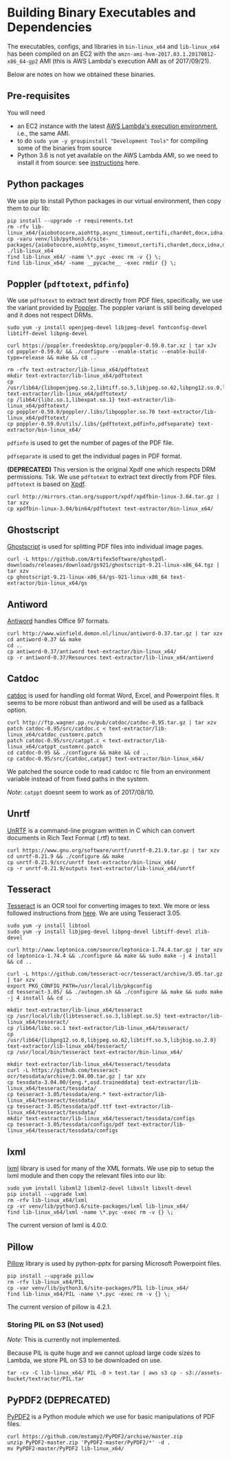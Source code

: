 # Building Binary Executables and Dependencies

The executables, configs, and libraries in `bin-linux_x64` and `lib-linux_x64` has been compiled on an EC2 with the `amzn-ami-hvm-2017.03.1.20170812-x86_64-gp2` AMI (this is AWS Lambda's execution AMI as of 2017/09/21).

Below are notes on how we obtained these binaries.

## Pre-requisites

You will need

- an EC2 instance with the latest [AWS Lambda's execution environment](http://docs.aws.amazon.com/lambda/latest/dg/current-supported-versions.html), i.e., the same AMI.
- to do `sudo yum -y groupinstall "Development Tools"` for compiling some of the binaries from source
- Python 3.6 is not yet available on the AWS Lambda AMI, so we need to install it from source: see [instructions](https://gist.github.com/niranjv/f80fc1f488afc49845e2ff3d5df7f83b) here.

## Python packages

We use pip to install Python packages in our virtual environment, then copy them to our lib:

    pip install --upgrade -r requirements.txt
    rm -rfv lib-linux_x64/{aiobotocore,aiohttp,async_timeout,certifi,chardet,docx,idna,multidict,odf,packaging,pptx,pyparsing.py,requests,urllib3,uriutils,wrapt,xlrd}
    cp -varu venv/lib/python3.6/site-packages/{aiobotocore,aiohttp,async_timeout,certifi,chardet,docx,idna,multidict,odf,packaging,pptx,pyparsing.py,requests,urllib3,uriutils,wrapt,xlrd} ./lib-linux_x64
    find lib-linux_x64/ -name \*.pyc -exec rm -v {} \;
    find lib-linux_x64/ -name __pycache__ -exec rmdir {} \;

## Poppler (`pdftotext`, `pdfinfo`)

We use `pdftotext` to extract text directly from PDF files, specifically, we use the variant provided by [Poppler](https://poppler.freedesktop.org/).
The poppler variant is still being developed and it does not respect DRMs.

    sudo yum -y install openjpeg-devel libjpeg-devel fontconfig-devel libtiff-devel libpng-devel

    curl https://poppler.freedesktop.org/poppler-0.59.0.tar.xz | tar xJv
    cd poppler-0.59.0/ && ./configure --enable-static --enable-build-type=release && make && cd ..

    rm -rfv text-extractor/lib-linux_x64/pdftotext
    mkdir text-extractor/lib-linux_x64/pdftotext
    cp /usr/lib64/{libopenjpeg.so.2,libtiff.so.5,libjpeg.so.62,libpng12.so.0,libfreetype.so.6,libfontconfig.so.1,libjbig.so.2.0} text-extractor/lib-linux_x64/pdftotext/
    cp /lib64/{libz.so.1,libexpat.so.1} text-extractor/lib-linux_x64/pdftotext/
    cp poppler-0.59.0/poppler/.libs/libpoppler.so.70 text-extractor/lib-linux_x64/pdftotext/
    cp poppler-0.59.0/utils/.libs/{pdftotext,pdfinfo,pdfseparate} text-extractor/bin-linux_x64/

`pdfinfo` is used to get the number of pages of the PDF file.

`pdfseparate` is used to get the individual pages in PDF format.

**(DEPRECATED)** This version is the original Xpdf one which respects DRM permissions. Tsk.
We use `pdftotext` to extract text directly from PDF files. `pdftotext` is based on [Xpdf](http://www.foolabs.com/xpdf/download.html).

    curl http://mirrors.ctan.org/support/xpdf/xpdfbin-linux-3.04.tar.gz | tar xzv
    cp xpdfbin-linux-3.04/bin64/pdftotext text-extractor/bin-linux_x64/

## Ghostscript

[Ghostscript](https://ghostscript.com/download/gsdnld.html) is used for splitting PDF files into individual image pages.

    curl -L https://github.com/ArtifexSoftware/ghostpdl-downloads/releases/download/gs921/ghostscript-9.21-linux-x86_64.tgz | tar xzv
    cp ghostscript-9.21-linux-x86_64/gs-921-linux-x86_64 text-extractor/bin-linux_x64/gs

## Antiword

[Antiword](http://www.winfield.demon.nl/) handles Office 97 formats.

    curl http://www.winfield.demon.nl/linux/antiword-0.37.tar.gz | tar xzv
    cd antiword-0.37 && make
    cd ..
    cp antiword-0.37/antiword text-extractor/bin-linux_x64/
    cp -r antiword-0.37/Resources text-extractor/lib-linux_x64/antiword

## Catdoc

[catdoc](http://www.wagner.pp.ru/~vitus/software/catdoc/) is used for handling old format Word, Excel, and Powerpoint files.
It seems to be more robust than antiword and will be used as a fallback option.

    curl http://ftp.wagner.pp.ru/pub/catdoc/catdoc-0.95.tar.gz | tar xzv
    patch catdoc-0.95/src/catdoc.c < text-extractor/lib-linux_x64/catdoc_customrc.patch
    patch catdoc-0.95/src/catppt.c < text-extractor/lib-linux_x64/catppt_customrc.patch
    cd catdoc-0.95 && ./configure && make && cd ..
    cp catdoc-0.95/src/{catdoc,catppt} text-extractor/bin-linux_x64/

We patched the source code to read catdoc rc file from an environment variable instead of from fixed paths in the system.

*Note*: `catppt` doesnt seem to work as of 2017/08/10.

## Unrtf

[UnRTF](https://www.gnu.org/software/unrtf/) is a command-line program written in C which can convert documents in Rich Text Format (.rtf) to text.

    curl https://www.gnu.org/software/unrtf/unrtf-0.21.9.tar.gz | tar xzv
    cd unrtf-0.21.9 && ./configure && make
    cp unrtf-0.21.9/src/unrtf text-extractor/bin-linux_x64/
    cp -r unrtf-0.21.9/outputs text-extractor/lib-linux_x64/unrtf

## Tesseract

[Tesseract](https://github.com/tesseract-ocr/tesseract/) is an OCR tool for converting images to text.
We more or less followed instructions from [here](http://stackoverflow.com/questions/33588262/tesseract-ocr-on-aws-lambda-via-virtualenv).
We are using Tesseract 3.05.

    sudo yum -y install libtool
    sudo yum -y install libjpeg-devel libpng-devel libtiff-devel zlib-devel

    curl http://www.leptonica.com/source/leptonica-1.74.4.tar.gz | tar xzv
    cd leptonica-1.74.4 && ./configure && make && sudo make -j 4 install && cd ..

    curl -L https://github.com/tesseract-ocr/tesseract/archive/3.05.tar.gz | tar xzv
    export PKG_CONFIG_PATH=/usr/local/lib/pkgconfig
    cd tesseract-3.05/ && ./autogen.sh && ./configure && make && sudo make -j 4 install && cd ..

    mkdir text-extractor/lib-linux_x64/tesseract
    cp /usr/local/lib/{libtesseract.so.3,liblept.so.5} text-extractor/lib-linux_x64/tesseract/
    cp /lib64/libz.so.1 text-extractor/lib-linux_x64/tesseract/
    cp /usr/lib64/{libpng12.so.0,libjpeg.so.62,libtiff.so.5,libjbig.so.2.0} text-extractor/lib-linux_x64/tesseract/
    cp /usr/local/bin/tesseract text-extractor/bin-linux_x64/

    mkdir text-extractor/lib-linux_x64/tesseract/tessdata
    curl -L https://github.com/tesseract-ocr/tessdata/archive/3.04.00.tar.gz | tar xzv
    cp tessdata-3.04.00/{eng.*,osd.traineddata} text-extractor/lib-linux_x64/tesseract/tessdata/
    cp tesseract-3.05/tessdata/eng.* text-extractor/lib-linux_x64/tesseract/tessdata/
    cp tesseract-3.05/tessdata/pdf.ttf text-extractor/lib-linux_x64/tesseract/tessdata/
    mkdir text-extractor/lib-linux_x64/tesseract/tessdata/configs
    cp tesseract-3.05/tessdata/configs/pdf text-extractor/lib-linux_x64/tesseract/tessdata/configs

## lxml

[lxml](http://lxml.de/) library is used for many of the XML formats.
We use pip to setup the lxml module and then copy the relevant files into our lib:

    sudo yum install libxml2 libxml2-devel libxslt libxslt-devel
    pip install --upgrade lxml
    rm -rfv lib-linux_x64/lxml
    cp -vr venv/lib/python3.6/site-packages/lxml lib-linux_x64/
    find lib-linux_x64/lxml -name \*.pyc -exec rm -v {} \;

The current version of lxml is 4.0.0.

## Pillow

[Pillow](https://python-pillow.org/) library is used by python-pptx for parsing Microsoft Powerpoint files.

    pip install --upgrade pillow
    rm -rfv lib-linux_x64/PIL
    cp -var venv/lib/python3.6/site-packages/PIL lib-linux_x64/
    find lib-linux_x64/PIL -name \*.pyc -exec rm -v {} \;

The current version of pillow is 4.2.1.

### Storing PIL on S3 (Not used)

*Note*: This is currently not implemented.

Because PIL is quite huge and we cannot upload large code sizes to Lambda, we store PIL on S3 to be downloaded on use.

    tar -cv -C lib-linux_x64/ PIL -O > test.tar | aws s3 cp - s3://assets-bucket/textractor/PIL.tar

## PyPDF2 (DEPRECATED)

[PyPDF2](https://github.com/mstamy2/PyPDF2) is a Python module which we use for basic manipulations of PDF files.

    curl https://github.com/mstamy2/PyPDF2/archive/master.zip
    unzip PyPDF2-master.zip 'PyPDF2-master/PyPDF2/*' -d .
    mv PyPDF2-master/PyPDF2 lib-linux_x64/
